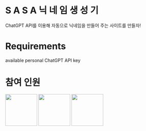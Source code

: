 # S A S A 닉 네 임 생 성 기

ChatGPT API를 이용해 자동으로 닉네임을 만들어 주는 사이트를 만들자!

<h1> Requirements </h1>
available personal ChatGPT API key

# 참여 인원

<a href="https://www.github.com/Kerasss"><a href="https://www.github.com/gradualdev"><img src="https://github.com/sorohue/images/blob/main/%EA%B7%A0%EB%A1%9C%ED%88%AC.gif" width=100></a>
<a href="https://www.github.com/sorohue"><img src="https://github.com/sorohue/images/blob/main/%EC%B0%8C%EA%B7%B8%EB%9F%AC%EC%A7%84%EC%95%88%EA%B4%91%EC%95%A0%EC%98%B9%EC%9D%B4.png" width=100></a>
<a href="https://www.github.com/gradualdev"><img src="https://github.com/sorohue/images/blob/main/%E3%85%97%EC%A4%80%EC%88%98%ED%99%95%EB%8C%80.png" width=100></a>
